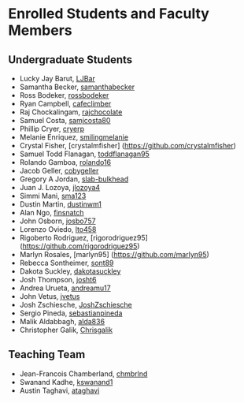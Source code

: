 Enrolled Students and Faculty Members
=====================================


Undergraduate Students
----------------------

* Lucky Jay Barut, [LJBar](https://github.com/LJBar)
* Samantha Becker, [samanthabecker](https://github.com/samanthabecker)
* Ross Bodeker, [rossbodeker](https://github.com/rossbodeker)
* Ryan Campbell, [cafeclimber](https://github.com/cafeclimber)
* Raj Chockalingam, [rajchocolate](https://github.com/rajchocolate)
* Samuel Costa, [samjcosta80](https://github/samjcosta80)
* Phillip Cryer, [cryerp](https://github.com/cryerp)
* Melanie Enriquez, [smilingmelanie](https://github.com/smilingmelanie)
* Crystal Fisher, [crystalmfisher] (https://github.com/crystalmfisher)
* Samuel Todd Flanagan, [toddflanagan95](https://github.com/toddflan)
* Rolando Gamboa, [rolando16](https://github.com/rolandog16)
* Jacob Geller, [cobygeller](https://github.com/cobygeller)
* Gregory A Jordan, [slab-bulkhead](https://github.com/slab-bulkhead)
* Juan J. Lozoya, [jlozoya4](https://github.com/jlozoya4)
* Simmi Mani, [sma123](https://github.com/sma123)
* Dustin Martin, [dustinwm1](https://github/dustinmartin)
* Alan Ngo, [finsnatch](https:/github.com/finsnatch)
* John Osborn, [josbo757](https://github.com/josbo757)
* Lorenzo Oviedo, [lto458](https://github.com/lto458)
* Rigoberto Rodriguez, [rigorodriguez95] (https://github.com/rigorodriguez95)
* Marlyn Rosales, [marlyn95] (https://github.com/marlyn95) 
* Rebecca Sontheimer, [sont89](https://github.com/sont89)
* Dakota Suckley, [dakotasuckley](https://github/dakotasuckley)
* Josh Thompson, [josht6](https://github/josht6)
* Andrea Urueta, [andreamu17](https://github.com/andreamu17)
* John Vetus, [jvetus](https://github.com/jvetus)
* Josh Zschiesche, [JoshZschiesche](https://github.com/JoshZschiesche)
* Sergio Pineda, [sebastianpineda](https://github.com/sebastianpineda)
* Malik Aldabbagh, [alda836](https://github.com/alda836)
* Christopher Galik, [Chrisgalik](https://github.com/Chrisgalik)

Teaching Team
-------------

* Jean-Francois Chamberland, [chmbrlnd](https://github.com/chmbrlnd)
* Swanand Kadhe, [kswanand1](https://github.com/Swanand-Kadhe)
* Austin Taghavi, [ataghavi](https://github.com/ATaghavi)
